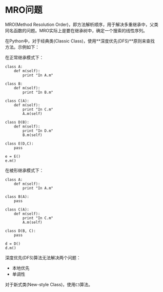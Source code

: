 # MRO问题

MRO(Method Resolution Order)，即方法解析顺序，用于解决多重继承中，父类同名函数的问题。MRO实际上是要在继承树中，确定一个搜索的线性序列。

在Python中，对于经典类(Classic Class)，使用**深度优先(DFS)**原则来查找方法。示例如下：

在正常继承模式下：

```
class A:
	def m(self):
		print "In A.m"

class B:
	def m(self):
		print "In B.m"

class C(A):
	def m(self):
		print "In C.m"
		A.m(self)

class D(B):
	def m(self):
		print "In D.m"
		B.m(self)

class E(D,C):
	pass

e = E()
e.m()
```

在棱形继承模式下：
```
class A:
	def m(self):
		print "In A.m"

class B(A):
	pass

class C(A):
	def m(self):
		print "In C.m"
		A.m(self)

class D(B, C):
	pass

d = D()
d.m()
```

深度优先(DFS)算法无法解决两个问题：

+ 本地优先
+ 单调性

对于新式类(New-style Class)，使用`C3`算法。
